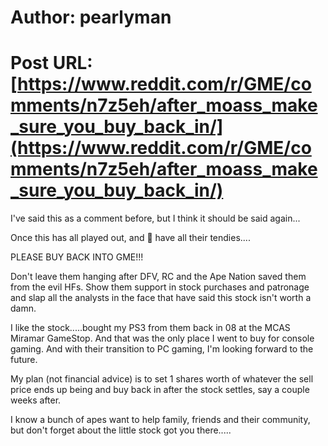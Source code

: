# Author: pearlyman
# Post URL: [https://www.reddit.com/r/GME/comments/n7z5eh/after_moass_make_sure_you_buy_back_in/](https://www.reddit.com/r/GME/comments/n7z5eh/after_moass_make_sure_you_buy_back_in/)


I've said this as a comment before, but I think it should be said again...

Once this has all played out, and 🦍 have all their tendies....

PLEASE BUY BACK INTO GME!!!

Don't leave them hanging after DFV, RC and the Ape Nation saved them from the evil HFs. Show them support in stock purchases and patronage and slap all the analysts in the face that have said this stock isn't worth a damn. 

I like the stock.....bought my PS3 from them back in 08 at the MCAS Miramar GameStop. And that was the only place I went to buy for console gaming. And with their transition to PC gaming, I'm looking forward to the future.

My plan (not financial advice) is to set 1 shares worth of whatever the sell price ends up being and buy back in after the stock settles, say a couple weeks after.

I know a bunch of apes want to help family, friends and their community, but don't forget about the little stock got you there.....